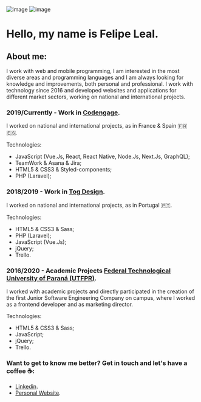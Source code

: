 ![image](https://user-images.githubusercontent.com/64376829/85414292-48149980-b542-11ea-8146-1b0d55125243.png) ![image](https://user-images.githubusercontent.com/64376829/85414302-4cd94d80-b542-11ea-92ce-9216e4ed9af0.png)

# Hello, my name is Felipe Leal.

## **About me**:

I work with web and mobile programming, I am interested in the most diverse areas and programming languages and I am always looking for knowledge and improvements, both personal and professional. I work with technology since 2016 and developed websites and applications for different market sectors, working on national and international projects.

### **2019/Currently - Work in [Codengage](http://codengage.com/).**

I worked on national and international projects, as in France & Spain 🇫🇷 🇪🇸.

Technologies:

- JavaScript (Vue.Js, React, React Native, Node.Js, Next.Js, GraphQL);
- TeamWork & Asana & Jira;
- HTML5 & CSS3 & Styled-components;
- PHP (Laravel);

### **2018/2019 - Work in [Tog Design](https://tog.design/).**

I worked on national and international projects, as in Portugal 🇵🇹.

Technologies:

- HTML5 & CSS3 & Sass;
- PHP (Laravel);
- JavaScript (Vue.Js);
- jQuery;
- Trello.

### **2016/2020 - Academic Projects [Federal Technological University of Paraná (UTFPR)](http://portal.utfpr.edu.br/).**

I worked with academic projects and directly participated in the creation of the first Junior Software Engineering Company on campus, where I worked as a frontend developer and as marketing director.

Technologies:

- HTML5 & CSS3 & Sass;
- JavaScript;
- jQuery;
- Trello.

### **Want to get to know me better? Get in touch and let's have a coffee ☕️:**

- [Linkedin](https://www.linkedin.com/in/lealluisf/).
- [Personal Website](https://felipelealdefaria.github.io/).
